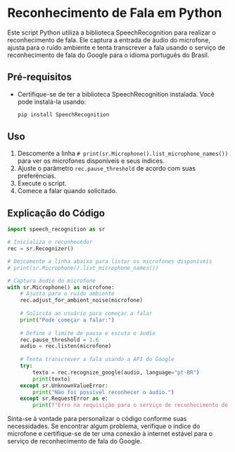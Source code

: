 # Reconhecimento de Fala em Python

Este script Python utiliza a biblioteca SpeechRecognition para realizar o reconhecimento de fala. Ele captura a entrada de áudio do microfone, ajusta para o ruído ambiente e tenta transcrever a fala usando o serviço de reconhecimento de fala do Google para o idioma português do Brasil.

## Pré-requisitos
- Certifique-se de ter a biblioteca SpeechRecognition instalada. Você pode instalá-la usando:
  ```python
  pip install SpeechRecognition
  ```

## Uso
1. Descomente a linha `# print(sr.Microphone().list_microphone_names())` para ver os microfones disponíveis e seus índices.
2. Ajuste o parâmetro `rec.pause_threshold` de acordo com suas preferências.
3. Execute o script.
4. Comece a falar quando solicitado.

## Explicação do Código
```python
import speech_recognition as sr

# Inicializa o reconhecedor
rec = sr.Recognizer()

# Descomente a linha abaixo para listar os microfones disponíveis
# print(sr.Microphone().list_microphone_names())

# Captura áudio do microfone
with sr.Microphone() as microfone:
    # Ajusta para o ruído ambiente
    rec.adjust_for_ambient_noise(microfone)
    
    # Solicita ao usuário para começar a falar
    print("Pode começar a falar:")
    
    # Define o limite de pausa e escuta o áudio
    rec.pause_threshold = 1.6
    audio = rec.listen(microfone)
    
    # Tenta transcrever a fala usando a API do Google
    try:
        texto = rec.recognize_google(audio, language="pt-BR")
        print(texto)
    except sr.UnknownValueError:
        print("Não foi possível reconhecer o áudio.")
    except sr.RequestError as e:
        print(f"Erro na requisição para o serviço de reconhecimento de fala; {e}")
```

Sinta-se à vontade para personalizar o código conforme suas necessidades. Se encontrar algum problema, verifique o índice do microfone e certifique-se de ter uma conexão à internet estável para o serviço de reconhecimento de fala do Google.
